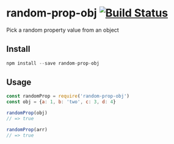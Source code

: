 # random-prop-obj [![Build Status](https://travis-ci.org/karloespiritu/random-prop-obj.svg?branch=master)](https://travis-ci.org/karloespiritu/random-prop-obj)

Pick a random property value from an object

## Install

```js
npm install --save random-prop-obj
```

## Usage

```js
const randomProp = require('random-prop-obj')
const obj = {a: 1, b: 'two', c: 3, d: 4}

randomProp(obj)
// => true

randomProp(arr)
// => true

```
